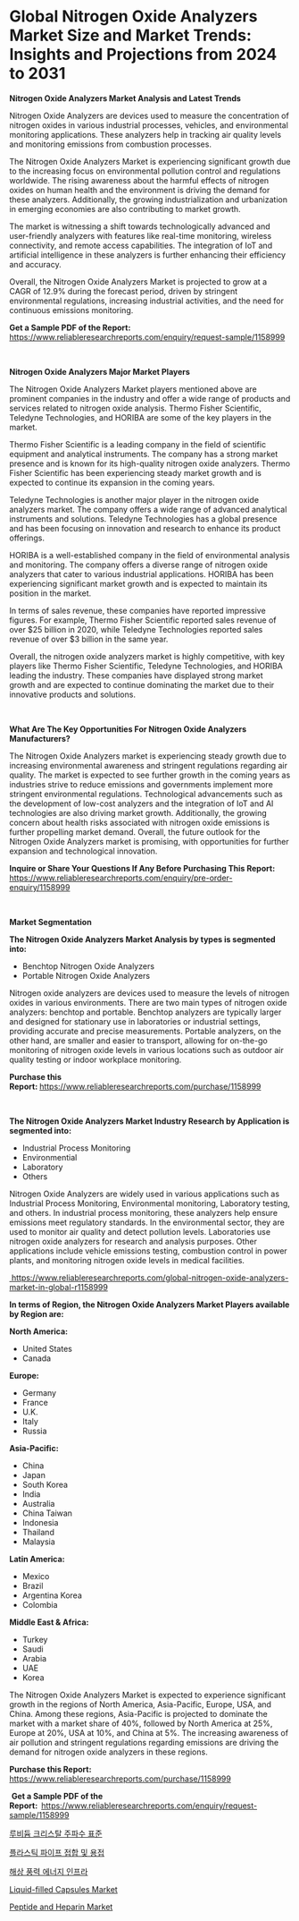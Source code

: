 <p><h1>Global Nitrogen Oxide Analyzers Market Size and Market Trends: Insights and Projections from 2024 to 2031</h1></p><p><strong>Nitrogen Oxide Analyzers Market Analysis and Latest Trends</strong></p>
<p><p>Nitrogen Oxide Analyzers are devices used to measure the concentration of nitrogen oxides in various industrial processes, vehicles, and environmental monitoring applications. These analyzers help in tracking air quality levels and monitoring emissions from combustion processes.</p><p>The Nitrogen Oxide Analyzers Market is experiencing significant growth due to the increasing focus on environmental pollution control and regulations worldwide. The rising awareness about the harmful effects of nitrogen oxides on human health and the environment is driving the demand for these analyzers. Additionally, the growing industrialization and urbanization in emerging economies are also contributing to market growth.</p><p>The market is witnessing a shift towards technologically advanced and user-friendly analyzers with features like real-time monitoring, wireless connectivity, and remote access capabilities. The integration of IoT and artificial intelligence in these analyzers is further enhancing their efficiency and accuracy.</p><p>Overall, the Nitrogen Oxide Analyzers Market is projected to grow at a CAGR of 12.9% during the forecast period, driven by stringent environmental regulations, increasing industrial activities, and the need for continuous emissions monitoring.</p></p>
<p><strong>Get a Sample PDF of the Report:&nbsp;</strong> <a href="https://www.reliableresearchreports.com/enquiry/request-sample/1158999">https://www.reliableresearchreports.com/enquiry/request-sample/1158999</a></p>
<p>&nbsp;</p>
<p><strong>Nitrogen Oxide Analyzers Major Market Players</strong></p>
<p><p>The Nitrogen Oxide Analyzers Market players mentioned above are prominent companies in the industry and offer a wide range of products and services related to nitrogen oxide analysis. Thermo Fisher Scientific, Teledyne Technologies, and HORIBA are some of the key players in the market.</p><p>Thermo Fisher Scientific is a leading company in the field of scientific equipment and analytical instruments. The company has a strong market presence and is known for its high-quality nitrogen oxide analyzers. Thermo Fisher Scientific has been experiencing steady market growth and is expected to continue its expansion in the coming years.</p><p>Teledyne Technologies is another major player in the nitrogen oxide analyzers market. The company offers a wide range of advanced analytical instruments and solutions. Teledyne Technologies has a global presence and has been focusing on innovation and research to enhance its product offerings.</p><p>HORIBA is a well-established company in the field of environmental analysis and monitoring. The company offers a diverse range of nitrogen oxide analyzers that cater to various industrial applications. HORIBA has been experiencing significant market growth and is expected to maintain its position in the market.</p><p>In terms of sales revenue, these companies have reported impressive figures. For example, Thermo Fisher Scientific reported sales revenue of over $25 billion in 2020, while Teledyne Technologies reported sales revenue of over $3 billion in the same year.</p><p>Overall, the nitrogen oxide analyzers market is highly competitive, with key players like Thermo Fisher Scientific, Teledyne Technologies, and HORIBA leading the industry. These companies have displayed strong market growth and are expected to continue dominating the market due to their innovative products and solutions.</p></p>
<p>&nbsp;</p>
<p><strong>What Are The Key Opportunities For Nitrogen Oxide Analyzers Manufacturers?</strong></p>
<p><p>The Nitrogen Oxide Analyzers market is experiencing steady growth due to increasing environmental awareness and stringent regulations regarding air quality. The market is expected to see further growth in the coming years as industries strive to reduce emissions and governments implement more stringent environmental regulations. Technological advancements such as the development of low-cost analyzers and the integration of IoT and AI technologies are also driving market growth. Additionally, the growing concern about health risks associated with nitrogen oxide emissions is further propelling market demand. Overall, the future outlook for the Nitrogen Oxide Analyzers market is promising, with opportunities for further expansion and technological innovation.</p></p>
<p><strong>Inquire or Share Your Questions If Any Before Purchasing This Report:</strong> <a href="https://www.reliableresearchreports.com/enquiry/pre-order-enquiry/1158999">https://www.reliableresearchreports.com/enquiry/pre-order-enquiry/1158999</a></p>
<p>&nbsp;</p>
<p><strong>Market Segmentation</strong></p>
<p><strong>The Nitrogen Oxide Analyzers Market Analysis by types is segmented into:</strong></p>
<p><ul><li>Benchtop Nitrogen Oxide Analyzers</li><li>Portable Nitrogen Oxide Analyzers</li></ul></p>
<p><p>Nitrogen oxide analyzers are devices used to measure the levels of nitrogen oxides in various environments. There are two main types of nitrogen oxide analyzers: benchtop and portable. Benchtop analyzers are typically larger and designed for stationary use in laboratories or industrial settings, providing accurate and precise measurements. Portable analyzers, on the other hand, are smaller and easier to transport, allowing for on-the-go monitoring of nitrogen oxide levels in various locations such as outdoor air quality testing or indoor workplace monitoring.</p></p>
<p><strong>Purchase this Report:&nbsp;</strong><a href="https://www.reliableresearchreports.com/purchase/1158999">https://www.reliableresearchreports.com/purchase/1158999</a></p>
<p>&nbsp;</p>
<p><strong>The Nitrogen Oxide Analyzers Market Industry Research by Application is segmented into:</strong></p>
<p><ul><li>Industrial Process Monitoring</li><li>Environmential</li><li>Laboratory</li><li>Others</li></ul></p>
<p><p>Nitrogen Oxide Analyzers are widely used in various applications such as Industrial Process Monitoring, Environmental monitoring, Laboratory testing, and others. In industrial process monitoring, these analyzers help ensure emissions meet regulatory standards. In the environmental sector, they are used to monitor air quality and detect pollution levels. Laboratories use nitrogen oxide analyzers for research and analysis purposes. Other applications include vehicle emissions testing, combustion control in power plants, and monitoring nitrogen oxide levels in medical facilities.</p></p>
<p><a href="https://www.reliableresearchreports.com/global-nitrogen-oxide-analyzers-market-in-global-r1158999">&nbsp;https://www.reliableresearchreports.com/global-nitrogen-oxide-analyzers-market-in-global-r1158999</a></p>
<p><strong>In terms of Region, the Nitrogen Oxide Analyzers Market Players available by Region are:</strong></p>
<p>
    <p> <strong> North America: </strong>
        <ul>
            <li>United States</li>
            <li>Canada</li>
        </ul>
        </p> 
    <p> <strong> Europe: </strong>
        <ul>
            <li>Germany</li>
            <li>France</li>
            <li>U.K.</li>
            <li>Italy</li>
            <li>Russia</li>
        </ul>
        </p> 
    <p> <strong> Asia-Pacific: </strong>
        <ul>
            <li>China</li>
            <li>Japan</li>
            <li>South Korea</li>
            <li>India</li>
            <li>Australia</li>
            <li>China Taiwan</li>
            <li>Indonesia</li>
            <li>Thailand</li>
            <li>Malaysia</li>
        </ul>
        </p> 
    <p> <strong> Latin America: </strong>
        <ul>
            <li>Mexico</li>
            <li>Brazil</li>
            <li>Argentina Korea</li>
            <li>Colombia</li>
        </ul>
        </p> 
    <p> <strong> Middle East & Africa: </strong>
        <ul>
            <li>Turkey</li>
            <li>Saudi</li>
            <li>Arabia</li>
            <li>UAE</li>
            <li>Korea</li>
        </ul>
    </p>
    </p>
<p><p>The Nitrogen Oxide Analyzers Market is expected to experience significant growth in the regions of North America, Asia-Pacific, Europe, USA, and China. Among these regions, Asia-Pacific is projected to dominate the market with a market share of 40%, followed by North America at 25%, Europe at 20%, USA at 10%, and China at 5%. The increasing awareness of air pollution and stringent regulations regarding emissions are driving the demand for nitrogen oxide analyzers in these regions.</p></p>
<p><strong>Purchase this Report: </strong><a href="https://www.reliableresearchreports.com/purchase/1158999">https://www.reliableresearchreports.com/purchase/1158999</a></p>
<p>&nbsp;<strong>Get a Sample PDF of the Report:&nbsp;&nbsp;</strong><a href="https://www.reliableresearchreports.com/enquiry/request-sample/1158999">https://www.reliableresearchreports.com/enquiry/request-sample/1158999</a></p>
<p><strong></strong></p>
<p><p><a href="https://medium.com/@ethawolf/%EB%A3%A8%EB%B9%84%EB%93%90-%EA%B2%B0%EC%A0%95-%EC%A3%BC%ED%8C%8C%EC%88%98-%ED%91%9C%EC%A4%80-%EC%8B%9C%EC%9E%A5-%EA%B2%BD%EC%9F%81-%EB%B6%84%EC%84%9D-%EC%8B%9C%EC%9E%A5-%EB%8F%99%ED%96%A5-%EB%B0%8F-2031%EB%85%84%EA%B9%8C%EC%A7%80-%EC%98%88%EC%B8%A1-e4e30c9a0621">루비듐 크리스탈 주파수 표준</a></p><p><a href="https://github.com/KoleLedner/Market-Research-Report-List-1/blob/main/720706681137.md">플라스틱 파이프 접합 및 용접</a></p><p><a href="https://github.com/garnett961902/Market-Research-Report-List-1/blob/main/595914681136.md">해상 풍력 에너지 인프라</a></p><p><a href="https://github.com/edytherolanlouisejk1miz0wig/Market-Research-Report-List-2/blob/main/liquid-filled-capsules-market.md">Liquid-filled Capsules Market</a></p><p><a href="https://github.com/peachesmcdowel1/Market-Research-Report-List-2/blob/main/peptide-and-heparin-market.md">Peptide and Heparin Market</a></p></p>